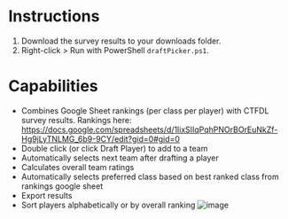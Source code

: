 # Instructions

1. Download the survey results to your downloads folder.
2. Right-click > Run with PowerShell `draftPicker.ps1`.

# Capabilities

- Combines Google Sheet rankings (per class per player) with CTFDL survey results. Rankings here: https://docs.google.com/spreadsheets/d/1lixSIIqPqhPNOrBOrEuNkZf-Hg9jLyTNLMG_6b9-9CY/edit?gid=0#gid=0
- Double click (or click Draft Player) to add to a team
- Automatically selects next team after drafting a player
- Calculates overall team ratings
- Automatically selects preferred class based on best ranked class from rankings google sheet
- Export results
- Sort players alphabetically or by overall ranking
![image](https://github.com/user-attachments/assets/83608335-c28a-41bd-aafc-4169176f188b)


